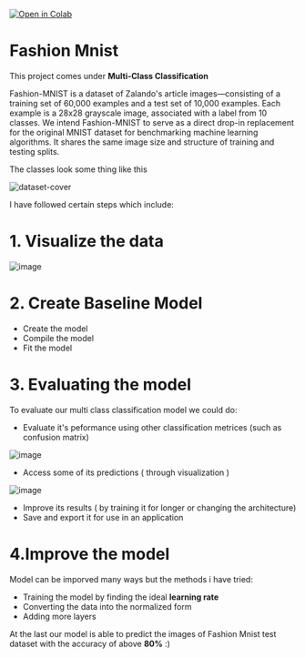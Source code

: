 [![Open in Colab](https://colab.research.google.com/assets/colab-badge.svg)](https://colab.research.google.com/github/ChandrashekharRobbi/Convolutional-Neural-Network-or-Neural-Network-with-Tensorflow/blob/main/Classification%20Neural%20Networks/Fashion%20Mnist/Fashion_Mnist.ipynb)
# Fashion Mnist

This project comes under **Multi-Class Classification**



Fashion-MNIST is a dataset of Zalando's article images—consisting of a training set of 60,000 examples and a test set of 10,000 examples. Each example is a 28x28 grayscale image, associated with a label from 10 classes. We intend Fashion-MNIST to serve as a direct drop-in replacement for the original MNIST dataset for benchmarking machine learning algorithms. It shares the same image size and structure of training and testing splits.


The classes look some thing like this 


![dataset-cover](https://user-images.githubusercontent.com/91750738/178717492-52aca905-529e-4a39-aa78-dfdd8675eba0.png)



I have followed certain steps which include:

# 1. Visualize the data


![image](https://user-images.githubusercontent.com/91750738/178717983-046610b5-fbee-4925-98c8-331f661b9119.png)

# 2. Create Baseline Model
   * Create the model 
   * Compile the model 
   * Fit the model

# 3. Evaluating the model

To evaluate our multi class classification model we could do:

* Evaluate it's peformance using other classification metrices (such as confusion matrix)

![image](https://user-images.githubusercontent.com/91750738/178720482-62d28379-1df1-450f-b913-149a5cfa5130.png)

* Access some of its predictions ( through visualization )

![image](https://user-images.githubusercontent.com/91750738/178720548-af6270b6-d638-431c-8d23-fcb1359d4695.png)

* Improve its results ( by training it for longer or changing the architecture)
* Save and export it for use in an application


# 4.Improve the model

Model can be imporved many ways but the methods i have tried:
* Training the model by finding the ideal **learning rate**
* Converting the data into the normalized form
* Adding more layers



At the last our model is able to predict the images of  Fashion Mnist test dataset with the accuracy of above **80%**  :)



